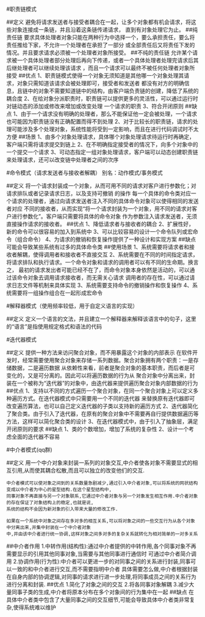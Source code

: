 #职责链模式

##定义
    避免将请求发送者与接受者耦合在一起，让多个对象都有机会请求，将这些对象连接成一条链，并且沿着这条链传递请求，
    直到有对象处理它为止。
##纯责任链
    要求具体处理者对象只能在两种行为中选择一个，要么承担责任，要么将责任推给下家，不允许一个处理者在承担了一部分
    或全部责任后又将责任下发的情况。并且要求请求必须被一个处理者对象所接受。
##不纯的责任链
    允许某个请求被一个具体处理者部分处理后再向下传递，或者一个具体处理者处理完请求后其后继处理者可以继续处理该请求
    ，而且一个请求可以最终不被任何处理者对象所接受
##优点
    1、职责链模式使得一个对象无须知道是其他哪一个对象处理其请求，对象只需知道该请求会被处理即可，接受者和发送者
    都没有对方的明确信息，且链中的对象不需要知道链中的结构，由客户端负责链的创建，降低了系统的耦合度
    2、在给对象分派职责时，职责链可以提供更多的灵活性，可以通过运行时对链动态的添加或修改来增加或改变处理
    一个请求的职责
    3、符合开闭原则
##缺点 
    1、由于一个请求没有明确的处理者，那么不能保证他一定会被处理，一个请求也可能因为职责链没有正确配置而得不到处理
    2、对于比较长的职责链，请求的处理可能涉及多个处理对象，系统性能将受到一定影响，而且在进行代码调试时不太方便
##场景
    1、由多个对象处理请求，具体哪个对象处理请求待运行时再确定，客户端只需将请求提交到链上
    2、在不明确指定接受者的情况下，向多个对象中的一个提交一个请求
    3、可动态指定一组对象处理请求，客户端可以动态创建职责链来处理请求，还可以改变链中处理者之间的次序

#命令模式（请求发送者与接收者解耦） 别名：动作模式/事务模式

##定义
    将一个请求封装成一个对象，从而可用不同的请求对客户进行参数化；对请求排队或者记录请求日志，以及支持可撤销
    的操作
    每一个具体的命令类对应一个请求的处理者，通过向请求发送者注入不同的具体命令对象可以使得相同的发送者对应
    不同的接收者，从而实现“将一个请求封装为一个对象，用不同的请求对客户进行参数化”。客户端只需要将具体的命令对象
    作为参数注入请求发送者，无须直接操作请求的接收者。
##优点
    1、降低请求者与接收者的耦合
    2、扩展性好，新的命令可以很容易的加入到系统中
    3、可以比较容易的设计一个命令队列或宏命令（组合命令）
    4、为请求的撤销和恢复操作提供了一种设计和实现方案
##缺点
    可能会导致某些系统有过多的具体命令类
##使用场景
    1、系统需要将请求者和接收者解耦，使得调用者和接收者不直接交互
    2、系统需要在不同的时间指定请求，将请求排队和执行请求。一个命令对象和请求的调用者可以有不同的生命期。换言之，
    最初的请求发出者可能已经不在了，而命令对象本身依然是活动的，可以通过该命令对象去调用请求接收者，而无需关心请求
    调用者的存在性，可以通过请求日志文件等机制来具体实现
    3、系统需要支持命令的撤销操作和恢复操作
    4、系统需要将一组操作组合在一起形成宏命令
 
#解释器模式（使用频率较低，用于自定义语言的实现）

##定义 
    定义一个语言的文法，并且建立一个解释器来解释该语言中的句子，这里的“语言”是指使用规定格式和语法的代码

#迭代器模式

##定义
    提供一种方法来访问聚合对象，而不用暴露这个对象的内部表示
    在软件开发时，经常需要使用聚合对象来存储一系列数据。聚合对象拥有两个职责：一是存储数据，二是遍历数据
    从依赖性来看，前者是聚合对象的基本职责，而后者是可变化的，又是可分离的。因此可以将遍历数据的行为从
    聚合对象中分离出来，封装在一个被称为“迭代器”的对象中，由迭代器来提供遍历聚合对象内部数据的行为
##优点
    1、支持以不同的方式遍历一个聚合对象，在同一个聚合对象上可以定义多种遍历方式。在迭代器模式中只需要用一个不同的迭代器
    来替换原有迭代器即可改变遍历算法，也可以自己定义迭代器的子类以支持新的遍历方式
    2、迭代器简化了聚合类。由于引入了迭代器，在原有的聚合对象中不需要再自行提供数据遍历等方法，这样可以简化聚合类的设计
    3、在迭代器模式中，由于引入了抽象层，满足开闭原则的要求
##缺点
    1、类的个数增加，增加了系统的复杂性
    2、设计一个考虑全面的迭代器不容易
    
#中介者模式(qq群)

##定义
    用一个中介对象来封装一系列的对象交互,中介者使各对象不需要显式的相互引用,从而使其耦合松散,而且可以独立的改变他们的交互.
    
    中介者模式可以使对象之间到的关系数量急剧减少,通过引入中介者对象,可以将系统的网状结构变成以中介者为中心的星型结构.在这个星型结构中,
    同事对象不再直接与另一个对象联系,它通过中介者对象与另一个对象发生相互作用.中介者对象的存在保证了对象结构上的稳定,也就是说,
    系统的结构不会因为新对象的引入带来大量的修改工作.
    
    如果在一个系统中对象之间存在多对多的相互关系,可以将对象之间的一些交互行为从各个对象中分离出来,并集中封装在一个中介者对象
    中,并由该中介者进行统一协调,这样对象之间多对多的复杂关系就转化为相对简单的一对多关系
##中介者作用
    1.中转作用(结构性):通过中介者提供的中转作用,各个同事对象不再需要显示的引用其他同事对象,当需要与其他同事进行通信时
    可通过中介者简介调用
    2.协调作用(行为性):中介者可以更进一步的对同事之间的关系进行封装,同事可以一致的和中介者进行交互,而不需要指明中介者
    具体需要怎么做,中介者根据封装在自身内部的协调逻辑,对同事的请求进行进一步处理,将同事成员之间的关系行为进行分离和封装.
##优点
    1.简化了对象之间的交互
    2.将各同事对象解耦
    3.减少大量同事子类的生成,中介者将原本分布在多个对象间的行为集中在一起
##缺点
    在具体中介者类中包含了大量同事之间的交互细节,可能会导致具体中介者类非常复杂,使得系统难以维护
    